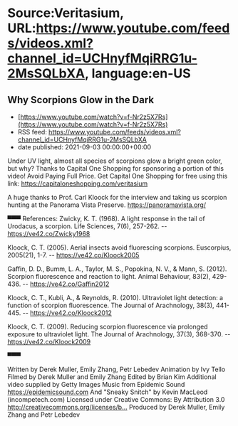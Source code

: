 # Source:Veritasium, URL:https://www.youtube.com/feeds/videos.xml?channel_id=UCHnyfMqiRRG1u-2MsSQLbXA, language:en-US

## Why Scorpions Glow in the Dark
 - [https://www.youtube.com/watch?v=f-Nr2z5X7Rs](https://www.youtube.com/watch?v=f-Nr2z5X7Rs)
 - RSS feed: https://www.youtube.com/feeds/videos.xml?channel_id=UCHnyfMqiRRG1u-2MsSQLbXA
 - date published: 2021-09-03 00:00:00+00:00

Under UV light, almost all species of scorpions glow a bright green color, but why? Thanks to Capital One Shopping for sponsoring a portion of this video! Avoid Paying Full Price. Get Capital One Shopping for free using this link: https://capitaloneshopping.com/veritasium

A huge thanks to Prof. Carl Kloock for the interview and taking us scorpion hunting at the Panorama Vista Preserve. https://panoramavista.org/

▀▀▀
References:
Zwicky, K. T. (1968). A light response in the tail of Urodacus, a scorpion. Life Sciences, 7(6), 257-262. --https://ve42.co/Zwicky1968

Kloock, C. T. (2005). Aerial insects avoid fluorescing scorpions. Euscorpius, 2005(21), 1-7. -- https://ve42.co/Kloock2005

Gaffin, D. D., Bumm, L. A., Taylor, M. S., Popokina, N. V., & Mann, S. (2012). Scorpion fluorescence and reaction to light. Animal Behaviour, 83(2), 429-436. -- https://ve42.co/Gaffin2012

Kloock, C. T., Kubli, A., & Reynolds, R. (2010). Ultraviolet light detection: a function of scorpion fluorescence. The Journal of Arachnology, 38(3), 441-445. -- https://ve42.co/Kloock2012

Kloock, C. T. (2009). Reducing scorpion fluorescence via prolonged exposure to ultraviolet light. The Journal of Arachnology, 37(3), 368-370. -- https://ve42.co/Kloock2009

▀▀▀

Written by Derek Muller, Emily Zhang, Petr Lebedev
Animation by Ivy Tello
Filmed by Derek Muller and Emily Zhang
Edited by Brian Kim
Additional video supplied by Getty Images
Music from Epidemic Sound https://epidemicsound.com
And "Sneaky Snitch" by Kevin MacLeod (incompetech.com) 
Licensed under Creative Commons: By Attribution 3.0
http://creativecommons.org/licenses/b…
Produced by Derek Muller, Emily Zhang and Petr Lebedev

